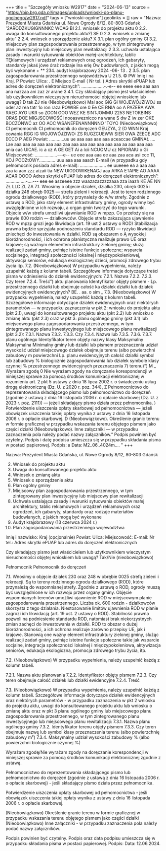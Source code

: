 +++
title = "Szczegóły wniosku W2917"
date = "2024-06-13"
source = "https://bip.brg.gda.pl/images/uploads/wnioski-do-planu-ogolnego/w2917.pdf"
tags = ["wnioski-ogolne"]
geolinks = []
raw = "Nazwa: Prezydent Miasta Gdańska ul. Nowe Ogrody 8/12, 80-803 Gdańsk '2ARODZKUGIGNNNKC WCAG BI 2.1. wniosek do projektu aktu 0 2.2. uwaga do konsultowanego projektu aktu?) SE 0 2.3. wniosek o zmianę aktu” 2 2.4. wniosek o sporządzenie aktu? X 3.1. plan ogólny gminy CI 3.2. miejscowy plan zagospodarowania przestrzennego, w tym zintegrowany plan inwestycyjny lub miejscowy plan rewitalizacji 2 3.3. uchwała ustalająca zasady i warunki sytuowania obiektów małej-architektury, tablic TĘklamowych i urządzeń reklamowych oraz ogrodzeń, ich gabaryty, standardy jakaś jówe óraż rodzaje Ina erię Ów budowlanych, z jakich mogą być wykonane + ** 234. audyt krajobrazowy 2024 -06- 13  . 2 3.5. plan zagospodarowania przestrzennego województwa U 21.5. © PW Imię i na Kraj. P Powiat: Ulica: . E Miejsco E-mail ( Nr tel. ( Adres skrytki ePUAP lub adres do doręczeń elektronicznych”: ..................-.-e-- ee eeee eee aaa aan ana nazzaa ani zaz zr arane 3 4.1. Czy składający pismo jest właścicielem lub użytkownikiem wieczystym nieruchomości objętej wnioskiem lub uwagą? D tak ZJ nie (Nieobowiązkowo) Mal aoc GiG Gi WOJEWÓJZIWOJ ss oder az rea tatr 1o ron raza POWIBE ore 0 Ee CE RNIA oo A PAZERA AWA RAEC AYO UKR so ZGON GOO WEZ KE SINTJOMMU 2253 NETOKBINS ORAS DOE MIGJSCOWOŚĆI nooasweznicco na wane S dw Z iw zer OKE BOCZÓNWĆ az OO AOC WSANEFENANNNNNO 'TOYO (Nieobowiązkowo) CI pełnomocnik CI pełnomocnik do doręczeń GEUZYA, 2 (O WNN Kraj cowania RGG IG WOJOWÓJZIWO: ZS RUGZCUEWW SIER OWA ZEECE ADC ECCO P AEG Powiat: ............uu ue aaa aaa aae aaa aceaccae GMINAŁ .... Lae aaa aaa aa aaa aaa aaa zaa aaa aaa aaa aaa aaa aaa aa aaa aaa aaa ania cać UlCAE. ic a cz A GE GET Ai a lcii NCUOMU cz NPIORAIU o Gi Miejscowość: ..................---e-- ue eee aaa aaa ee aaa zaa aca asi ccc 11, KOJ POCZtOWY............. uuu aaa aaa aaach E-mail (w przypadku gdy pełnomocnik posiada adres e-mail): ..................... ee uueeee ea a aaa aaa zaa ia aan zzz aizaii tia NEW UIODOWIKENACJ aaa ARKA ETAPIE AO AAAA ACAR OOOO Adres skrytki ePUAP lub adres do doręczeń elektronicznych”: ................-....--- eee ee aszeeee zzz waazazazzzzzaaa zza iaazh KE AE NN ZŁ LLC ZL ZA   7.1. Wnosimy o objecie działek, działka 230, obręb 0025 i działka 248 obręb 0025 — strefa zieleni i rekreacji. Jest to teren rodzinnego ogrodu działkowego (ROD), który przynależy do w/w strefy. Zgodnie z ustawą o RÓD, jako stały element infrastruktury gminy, ogrody winny być uwzględnione w ich rozwoju, a organ gmin tworzyć do tego warunki. Objecie w/w strefa umożliwi ujawnianie ROD w mpzp. Co przełoży się na prawie 600 rodzin — działkowców. Objęcie strefa zakazująca ujawnienie ROD w mpzp grozi jego likwidacja (art. 19 ust 2 ustawy o ROD) Stabilizacja prawna będzie sprzyjała podnoszeniu standardu ROD — ryzyko likwidacji zniechęci do inwestowania w działki. ROD są obszarem o Ą wysokiej bioróżnorodności, i ich ochrona planistyczna realizuje prawo UE oraz krajowe; są ważnym elementem infrastruktury zielonej gminy; służą realizacji zadań gminy, pełniąc istotne funkcje społeczne; wsparcia socjalnego, integracji społeczności lokalnej i międzypokoleniowej, aktywacja seniorów, edukacja ekologicznej dzieci, promocji zdrowego trybu życia itp. 7.2. (Nieobowiązkowo) W przypadku wypełnienia, należy uzupełnić każdą z kolumn tabeli. Szczegółowe informacje dotyczące treści pisma w odniesieniu do działek ewidencyjnych:  7.2.1. Nazwa 7.2.2. 7.2.3. Czy teren 7.2.4. Treść”)  aktu planowania Identyfikator objęty pismem - Lp.  przestrzennego działki lub obejmuje całość ka działek działki lub działek ewidencyjnych ewidencyjnych? BE. . aa. o sim _   7.3. (Nieobowiązkowo) W przypadku wypełnienia, należy uzupełnić każdą z kolumn tabeli. Szczegółowe   informacje dotyczące działek ewidencyjnych oraz niektórych parametrów — w przypadku zaznaczenia w  pkt 2: wniosku do projektu aktu (pkt 2.1), uwagi do konsultowanego projektu aktu (pkt 2.2) lub wniosku o zmianę aktu (pkt 2.3) oraz w pkt 3: planu ogólnego gminy (pkt 3.1) lub miejscowego planu  zagospodarowania przestrzennego, w tym zintegrowanego planu inwestycyjnego lub miejscowego planu   rewitalizacji (pkt 3.2):  7.3.1. Nazwa 7.3.2. 7.3.3. Czy 7.3.4. Nazwa lub 7.3.5. 7.3.6. 7.3.7.  planu ogólnego Identyfikator teren objęty nazwy klasy Maksymalny Maksymalna Minimalny  gminy lub działki lub pismem przeznaczenia udział wysokość udział   miejscowego działek obejmuje terenu (albo powierzchni zabudowy m powierzchni   Lp. planu ewidencyjnych  całość działki symbol lub zabudowy % biologicznie   zagospodarowania lub działek symbole klasy czynnej %  przestrzennego ewidencyjnych  przeznaczenia  7) terenu)”)  M _ Wyrażam zgodę 0 Nie wyrażam zgody  na doręczanie korespondencji w niniejszej sprawie za pomocą środków komunikacji elektronicznej w rozumieniu art. 2 pkt  5 ustawy z dnia 18 lipca 2002 r. o świadczeniu usług drogą elektroniczną (Dz. U. z 2020 r. poz. 344),  Z Pełnomocnictwo do reprezentowania składającego pismo lub pełnomocnictwo do doręczeń (zgodnie z ustawą z dnia 16 listopada 2006 r. o opłacie skarbowej (Dz. U. z 2023 r. poz. 2111)) — jeżeli składający pismo działa przez pełnomocnika. ) Potwierdzenie uiszczenia opłaty skarbowej od pełnomocnictwa — jeżeli obowiązek uiszczenia takiej opłaty wynika z ustawy z dnia 16 listopada 2006 r. o opłacie skarbowej. D (Nieobowiązkowo). Określenie granic terenu w formie graficznej w przypadku wskazania terenu objętego pismem jako części działki (Nieobowiązkowo). Inne załączniki — w przypadku zaznaczenia pola należy podać nazwy załączników.” Podpis powinien być czytelny. Podpis i datę podpisu umieszcza się w przypadku składania pisma w postaci papierowej. Podpis:  a Data: M2..06..4024m.... "
+++

Nazwa: Prezydent Miasta Gdańska, ul. Nowe Ogrody 8/12, 80-803 Gdańsk

2. Wniosek do projektu aktu
3. Uwaga do konsultowanego projektu aktu
4. Wniosek o zmianę aktu
5. Wniosek o sporządzenie aktu
6. Plan ogólny gminy
7. Miejscowy plan zagospodarowania przestrzennego, w tym zintegrowany plan inwestycyjny lub miejscowy plan rewitalizacji
8. Uchwała ustalająca zasady i warunki sytuowania obiektów małej architektury, tablic reklamowych i urządzeń reklamowych oraz ogrodzeń, ich gabaryty, standardy oraz rodzaje materiałów budowlanych, z jakich mogą być wykonane
9. Audyt krajobrazowy (13 czerwca 2024 r.)
10. Plan zagospodarowania przestrzennego województwa

Imię i nazwisko:
Kraj (opcjonalnie)
Powiat:
Ulica:
Miejscowość:
E-mail:
Nr tel.:
Adres skrytki ePUAP lub adres do doręczeń elektronicznych

Czy składający pismo jest właścicielem lub użytkownikiem wieczystym nieruchomości objętej wnioskiem lub uwagą? Tak/Nie (nieobowiązkowo)

Pełnomocnik
Pełnomocnik do doręczeń

7.1. Wnosimy o objęcie działek 230 oraz 248 w obrębie 0025 strefą zieleni i rekreacji. Są to tereny rodzinnego ogrodu działkowego (ROD), które przynależą do wspomnianej strefy. Zgodnie z ustawą o ROD, ogrody muszą być uwzględnione w ich rozwoju przez organy gminy. Objęcie wspomnianych terenów umożliwi ujawnienie ROD w miejscowym planie zagospodarowania przestrzennego. Liczba ok. 600 rodzin - działkowców skorzysta z tego działania. Niestosowanie limitów ujawnienia ROD w planie zagrozi ich likwidacją (art. 19 ust. 2 ustawy o ROD). Stabilność prawna pozwoli na podniesienie standardu ROD, natomiast brak niekorzystnych zmian zachęci do inwestowania w działki. ROD to obszar o dużej bioróżnorodności, a ich ochrona realizuje zarówno przepisy UE, jak i krajowe. Stanowią one ważny element infrastruktury zielonej gminy, służąc realizacji zadań gminy, pełniąc istotne funkcje społeczne takie jak wsparcie socjalne, integracja społeczności lokalnej i międzypokoleniowa, aktywizacja seniorów, edukacja ekologiczna, promocja zdrowego trybu życia, itp.

7.2. (Nieobowiązkowo) W przypadku wypełnienia, należy uzupełnić każdą z kolumn tabeli.

7.2.1. Nazwa aktu planowania
7.2.2. Identyfikator objęty pismem
7.2.3. Czy teren obejmuje całość działek lub działki ewidencyjne
7.2.4. Treść

7.3. (Nieobowiązkowo) W przypadku wypełnienia, należy uzupełnić każdą z kolumn tabeli. Szczegółowe informacje dotyczące działek ewidencyjnych oraz niektórych parametrów - w przypadku zaznaczenia w pkt 2 wniosku do projektu aktu, uwagi do konsultowanego projektu aktu lub wniosku o zmianę aktu oraz w pkt 3 planu ogólnego gminy lub miejscowego planu zagospodarowania przestrzennego, w tym zintegrowanego planu inwestycyjnego lub miejscowego planu rewitalizacji:
7.3.1. Nazwa planu ogólnego gminy
7.3.2. Identyfikator terenu objęty pismem
7.3.3. Czy teren obejmuje nazwę lub symbol klasy przeznaczenia terenu (albo powierzchnię zabudowy m²)
7.3.4. Maksymalny udział wysokości zabudowy % (albo powierzchni biologicznie czynnej %)

Wyrażam zgodę/Nie wyrażam zgody na doręczanie korespondencji w niniejszej sprawie za pomocą środków komunikacji elektronicznej zgodnie z ustawą.

Pełnomocnictwo do reprezentowania składającego pismo lub pełnomocnictwo do doręczeń (zgodnie z ustawą z dnia 16 listopada 2006 r. o opłacie skarbowej) - jeśli składający pismo działa przez pełnomocnika.

Potwierdzenie uiszczenia opłaty skarbowej od pełnomocnictwa - jeśli obowiązek uiszczenia takiej opłaty wynika z ustawy z dnia 16 listopada 2006 r. o opłacie skarbowej.

(Nieobowiązkowo) Określenie granic terenu w formie graficznej w przypadku wskazania terenu objętego pismem jako części działki (Nieobowiązkowo) Inne załączniki - w przypadku zaznaczenia pola należy podać nazwy załączników.

Podpis powinien być czytelny. Podpis oraz data podpisu umieszcza się w przypadku składania pisma w postaci papierowej.
Podpis: Data: 12.06.2024.


